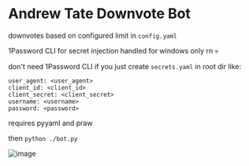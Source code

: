 # Andrew Tate Downvote Bot

downvotes based on configured limit in `config.yaml`

1Password CLI for secret injection handled for windows only rn 💀

don't need 1Password CLI if you just create `secrets.yaml` in root dir like:

```
user_agent: <user_agent>
client_id: <client_id>
client_secret: <client_secret>
username: <username>
password: <password>
```

requires pyyaml and praw

then `python ./bot.py`

![image](https://user-images.githubusercontent.com/121473238/209902867-e31e02ae-dd4d-4402-a823-09e62161f2b1.png)
